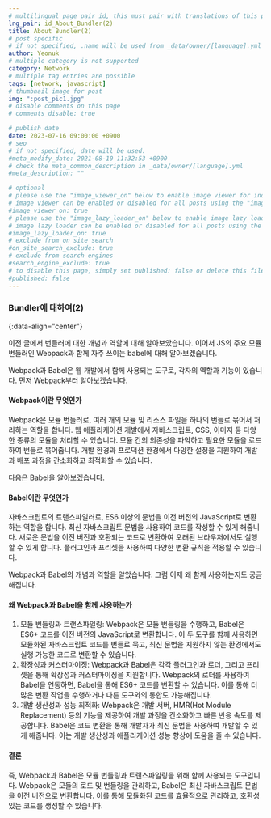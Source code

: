 ```yaml
---
# multilingual page pair id, this must pair with translations of this page. (This name must be unique)
lng_pair: id_About_Bundler(2)
title: About Bundler(2)
# post specific
# if not specified, .name will be used from _data/owner/[language].yml
author: Yeonuk
# multiple category is not supported
category: Network
# multiple tag entries are possible
tags: [network, javascript]
# thumbnail image for post
img: ":post_pic1.jpg"
# disable comments on this page
# comments_disable: true

# publish date
date: 2023-07-16 09:00:00 +0900
# seo
# if not specified, date will be used.
#meta_modify_date: 2021-08-10 11:32:53 +0900
# check the meta_common_description in _data/owner/[language].yml
#meta_description: ""

# optional
# please use the "image_viewer_on" below to enable image viewer for individual pages or posts (_posts/ or [language]/_posts folders).
# image viewer can be enabled or disabled for all posts using the "image_viewer_posts: true" setting in _data/conf/main.yml.
#image_viewer_on: true
# please use the "image_lazy_loader_on" below to enable image lazy loader for individual pages or posts (_posts/ or [language]/_posts folders).
# image lazy loader can be enabled or disabled for all posts using the "image_lazy_loader_posts: true" setting in _data/conf/main.yml.
#image_lazy_loader_on: true
# exclude from on site search
#on_site_search_exclude: true
# exclude from search engines
#search_engine_exclude: true
# to disable this page, simply set published: false or delete this file
#published: false
---
```


<!-- outline-start -->

### Bundler에 대하여(2)

{:data-align="center"}

<!-- outline-end -->

이전 글에서 번들러에 대한 개념과 역할에 대해 알아보았습니다.
이어서 JS의 주요 모듈 번들러인 Webpack과 함께 자주 쓰이는 babel에 대해 알아보겠습니다.

Webpack과 Babel은 웹 개발에서 함께 사용되는 도구로, 각자의 역할과 기능이 있습니다.
먼저 Webpack부터 알아보겠습니다.

#### Webpack이란 무엇인가

Webpack은 모듈 번들러로, 여러 개의 모듈 및 리소스 파일을 하나의 번들로 묶어서 처리하는 역할을 합니다.
웹 애플리케이션 개발에서 자바스크립트, CSS, 이미지 등 다양한 종류의 모듈을 처리할 수 있습니다. 모듈 간의 의존성을 파악하고 필요한 모듈을 로드하여 번들로 묶어줍니다.
개발 환경과 프로덕션 환경에서 다양한 설정을 지원하여 개발과 배포 과정을 간소화하고 최적화할 수 있습니다.

다음은 Babel을 알아보겠습니다.

#### Babel이란 무엇인가

자바스크립트의 트랜스파일러로, ES6 이상의 문법을 이전 버전의 JavaScript로 변환하는 역할을 합니다.
최신 자바스크립트 문법을 사용하여 코드를 작성할 수 있게 해줍니다.
새로운 문법을 이전 버전과 호환되는 코드로 변환하여 오래된 브라우저에서도 실행할 수 있게 합니다.
플러그인과 프리셋을 사용하여 다양한 변환 규칙을 적용할 수 있습니다.

Webpack과 Babel의 개념과 역할을 알았습니다. 그럼 이제 왜 함께 사용하는지도 궁금해집니다.

#### 왜 Webpack과 Babel을 함께 사용하는가

1. 모듈 번들링과 트랜스파일링: Webpack은 모듈 번들링을 수행하고, Babel은 ES6+ 코드를 이전 버전의 JavaScript로 변환합니다. 이 두 도구를 함께 사용하면 모듈화된 자바스크립트 코드를 번들로 묶고, 최신 문법을 지원하지 않는 환경에서도 실행 가능한 코드로 변환할 수 있습니다.
2. 확장성과 커스터마이징: Webpack과 Babel은 각각 플러그인과 로더, 그리고 프리셋을 통해 확장성과 커스터마이징을 지원합니다. Webpack의 로더를 사용하여 Babel을 연동하면, Babel을 통해 ES6+ 코드를 변환할 수 있습니다. 이를 통해 더 많은 변환 작업을 수행하거나 다른 도구와의 통합도 가능해집니다.
3. 개발 생산성과 성능 최적화: Webpack은 개발 서버, HMR(Hot Module Replacement) 등의 기능을 제공하여 개발 과정을 간소화하고 빠른 반응 속도를 제공합니다. Babel은 코드 변환을 통해 개발자가 최신 문법을 사용하여 개발할 수 있게 해줍니다. 이는 개발 생산성과 애플리케이션 성능 향상에 도움을 줄 수 있습니다.

#### 결론

즉, Webpack과 Babel은 모듈 번들링과 트랜스파일링을 위해 함께 사용되는 도구입니다.
Webpack은 모듈의 로드 및 번들링을 관리하고, Babel은 최신 자바스크립트 문법을 이전 버전으로 변환합니다.
이를 통해 모듈화된 코드를 효율적으로 관리하고, 호환성 있는 코드를 생성할 수 있습니다.
